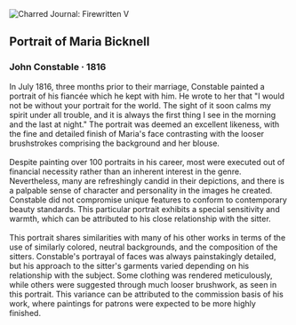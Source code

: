 <div class="artwork-of-the-day">
  <div class="container">
    <div class="img-wrapper">
      <img
        src="https://uploads3.wikiart.org/00381/images/john-constable/14666b1521c76c48d88dbdc59376ae5e.jpg"
        alt="Charred Journal: Firewritten V" />
    </div>
    <div class="artwork-detail">
      <div class="artwork-origin"> 
        <h2 class="artwork-name">Portrait of Maria Bicknell</h2>
        <h3 class="artist">
          John Constable
                    ·  1816
        </h3>
      </div>
      <p class="description">
        <span class="artwork-description-text ng-binding" ng-bind-html="viewModel.ArtworkOfTheDay.Description | unsafe">In July 1816, three months prior to their marriage, Constable painted a portrait of his fiancée which he kept with him. He wrote to her that "I would not be without your portrait for the world. The sight of it soon calms my spirit under all trouble, and it is always the first thing I see in the morning and the last at night." The portrait was deemed an excellent likeness, with the fine and detailed finish of Maria's face contrasting with the looser brushstrokes comprising the background and her blouse.<br><br>Despite painting over 100 portraits in his career, most were executed out of financial necessity rather than an inherent interest in the genre. Nevertheless, many are refreshingly candid in their depictions, and there is a palpable sense of character and personality in the images he created. Constable did not compromise unique features to conform to contemporary beauty standards. This particular portrait exhibits a special sensitivity and warmth, which can be attributed to his close relationship with the sitter.<br><br>This portrait shares similarities with many of his other works in terms of the use of similarly colored, neutral backgrounds, and the composition of the sitters. Constable's portrayal of faces was always painstakingly detailed, but his approach to the sitter's garments varied depending on his relationship with the subject. Some clothing was rendered meticulously, while others were suggested through much looser brushwork, as seen in this portrait. This variance can be attributed to the commission basis of his work, where paintings for patrons were expected to be more highly finished.</span>
                        <div class="text-shadow-container" ng-show="showShadow" style=""></div>
      </p>
    </div>
  </div>

</div>
